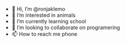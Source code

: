 - 👋 Hi, I’m @ronjaklemo
- 👀 I’m interested in animals
- 🌱 I’m currently learning school
- 💞️ I’m looking to collaborate on programering
- 📫 How to reach me phone

<!---
ronjaklemo/ronjaklemo is a ✨ special ✨ repository because its `README.md` (this file) appears on your GitHub profile.
You can click the Preview link to take a look at your changes.
--->
